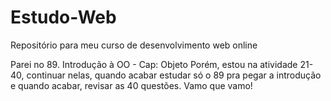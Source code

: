 # Estudo-Web
Repositório para meu curso de desenvolvimento web online

Parei no 89. Introdução à OO - Cap: Objeto
Porém, estou na atividade 21-40, continuar nelas, quando acabar estudar só o 89 pra pegar a introdução e quando
acabar, revisar as 40 questões.
Vamo que vamo!
